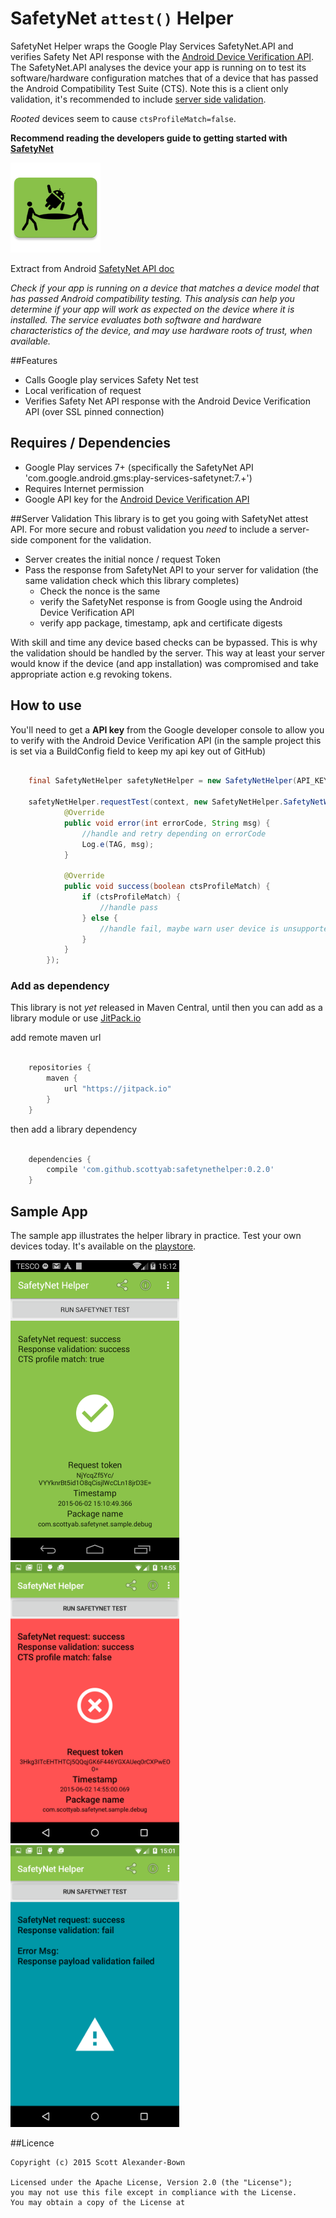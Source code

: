 SafetyNet `attest()` Helper
================

SafetyNet Helper wraps the Google Play Services SafetyNet.API and verifies Safety Net API response with the [Android Device Verification API](https://developer.android.com/google/play/safetynet/start.html#verify-compat-check). The SafetyNet.API analyses the device your app is running on to test its software/hardware configuration matches that of a device that has passed the Android Compatibility Test Suite (CTS). Note this is a client only validation, it's recommended to include [server side validation]().

*Rooted* devices seem to cause `ctsProfileMatch=false`.

**Recommend reading the developers guide to getting started with [SafetyNet](https://developer.android.com/google/play/safetynet/start.html)**


![](./sample/src/main/res/mipmap-xxhdpi/ic_launcher.png)


Extract from Android [SafetyNet API doc](https://developer.android.com/google/play/safetynet/index.html)

*Check if your app is running on a device that matches a device model that has passed Android compatibility testing. This analysis can help you determine if your app will work as expected on the device where it is installed. The service evaluates both software and hardware characteristics of the device, and may use hardware roots of trust, when available.*


##Features

* Calls Google play services Safety Net test
* Local verification of request
* Verifies Safety Net API response with the Android Device Verification API (over SSL pinned connection)


## Requires / Dependencies

* Google Play services 7+ (specifically the SafetyNet API 'com.google.android.gms:play-services-safetynet:7.+')
* Requires Internet permission
* Google API key for the [Android Device Verification API](https://developer.android.com/training/safetynet/index.html#verify-compat-check)

##Server Validation
This library is to get you going with SafetyNet attest API. For more secure and robust validation you _need_ to include a server-side component for the validation.

* Server creates the initial nonce / request Token
* Pass the response from SafetyNet API to your server for validation (the same validation check which this library completes)
	* Check the nonce is the same
	* verify the SafetyNet response is from Google using the Android Device Verification API
	* verify app package, timestamp, apk and certificate digests

With skill and time any device based checks can be bypassed. This is why the validation should be handled by the server. This way at least your server would know if the device (and app installation) was compromised and take appropriate action e.g revoking tokens.


## How to use

You'll need to get a **API key** from the Google developer console to allow you to verify with the Android Device Verification API (in the sample project this is set via a BuildConfig field to keep my api key out of GitHub)

```java

    final SafetyNetHelper safetyNetHelper = new SafetyNetHelper(API_KEY);

    safetyNetHelper.requestTest(context, new SafetyNetHelper.SafetyNetWrapperCallback() {
            @Override
            public void error(int errorCode, String msg) {
                //handle and retry depending on errorCode
                Log.e(TAG, msg);
            }

            @Override
            public void success(boolean ctsProfileMatch) {
                if (ctsProfileMatch) {
                    //handle pass
                } else {
                    //handle fail, maybe warn user device is unsupported?
                }
            }
        });
```

### Add as dependency

This library is not _yet_ released in Maven Central, until then you can add as a library module or use [JitPack.io](https://jitpack.io/#scottyab/safetynethelper)


add remote maven url

```gradle

    repositories {
        maven {
            url "https://jitpack.io"
        }
    }
```

then add a library dependency

```gradle

    dependencies {
        compile 'com.github.scottyab:safetynethelper:0.2.0'
    }
```


## Sample App

The sample app illustrates the helper library in practice. Test your own devices today. It's available on the [playstore](https://play.google.com/store/apps/details?id=com.scottyab.safetynet.sample).

<img width="270" src="./art/sample_req_pass_cts_pass.png">
<br>
<img width="270" src="./art/sample_req_pass_cts_fail.png">
<img width="270" src="./art/sample_req_pass_validation_fail.png">


##Licence

	Copyright (c) 2015 Scott Alexander-Bown

    Licensed under the Apache License, Version 2.0 (the "License");
    you may not use this file except in compliance with the License.
    You may obtain a copy of the License at
